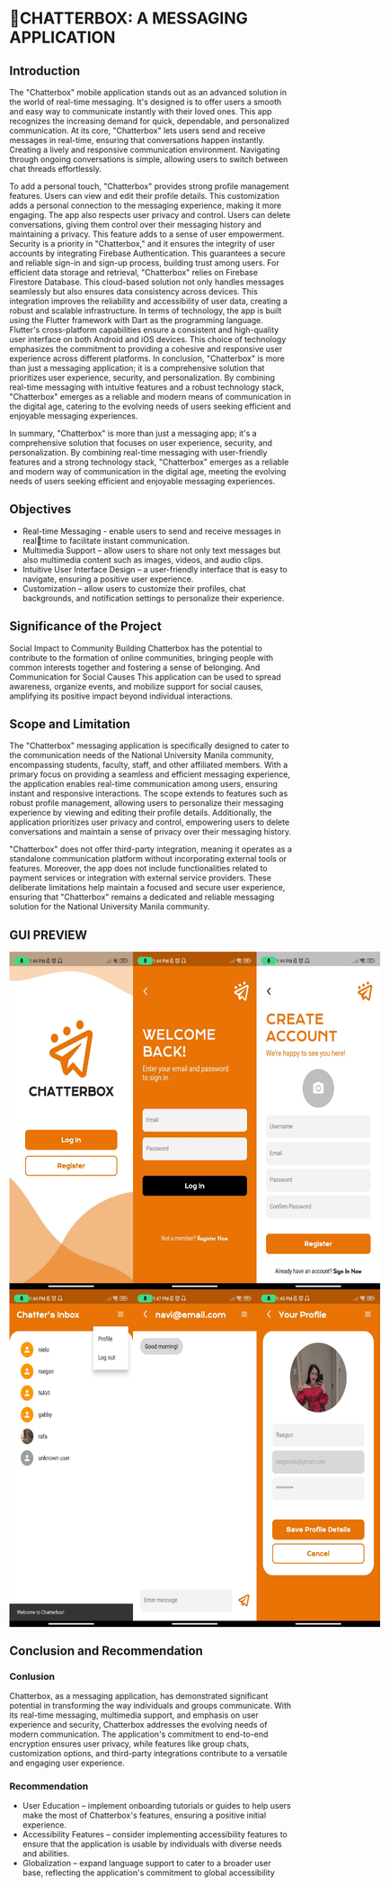# 📱CHATTERBOX: A MESSAGING APPLICATION
## Introduction

  The "Chatterbox" mobile application stands out as an advanced solution in the 
world of real-time messaging. It's designed is to offer users a smooth and easy way 
to communicate instantly with their loved ones. This app recognizes the increasing 
demand for quick, dependable, and personalized communication. At its core, 
"Chatterbox" lets users send and receive messages in real-time, ensuring that 
conversations happen instantly. Creating a lively and responsive communication 
environment. Navigating through ongoing conversations is simple, allowing users 
to switch between chat threads effortlessly.

  To add a personal touch, "Chatterbox" provides strong profile management 
features. Users can view and edit their profile details. This customization adds a 
personal connection to the messaging experience, making it more engaging. The 
app also respects user privacy and control. Users can delete conversations, giving 
them control over their messaging history and maintaining a privacy. This feature 
adds to a sense of user empowerment. Security is a priority in "Chatterbox," and it 
ensures the integrity of user accounts by integrating Firebase Authentication. This 
guarantees a secure and reliable sign-in and sign-up process, building trust among 
users. For efficient data storage and retrieval, "Chatterbox" relies on Firebase 
Firestore Database. This cloud-based solution not only handles messages 
seamlessly but also ensures data consistency across devices. This integration 
improves the reliability and accessibility of user data, creating a robust and scalable 
infrastructure. In terms of technology, the app is built using the Flutter framework 
with Dart as the programming language. Flutter's cross-platform capabilities 
ensure a consistent and high-quality user interface on both Android and iOS 
devices. This choice of technology emphasizes the commitment to providing a 
cohesive and responsive user experience across different platforms. In conclusion, 
"Chatterbox" is more than just a messaging application; it is a comprehensive 
solution that prioritizes user experience, security, and personalization. By 
combining real-time messaging with intuitive features and a robust technology 
stack, "Chatterbox" emerges as a reliable and modern means of communication in 
the digital age, catering to the evolving needs of users seeking efficient and 
enjoyable messaging experiences.

  In summary, "Chatterbox" is more than just a messaging app; it's a comprehensive 
solution that focuses on user experience, security, and personalization. By 
combining real-time messaging with user-friendly features and a strong technology 
stack, "Chatterbox" emerges as a reliable and modern way of communication in 
the digital age, meeting the evolving needs of users seeking efficient and enjoyable 
messaging experiences.

## Objectives
- Real-time Messaging - enable users to send and receive messages in realtime to facilitate instant communication.
- Multimedia Support – allow users to share not only text messages but also 
multimedia content such as images, videos, and audio clips.
- Intuitive User Interface Design – a user-friendly interface that is easy to 
navigate, ensuring a positive user experience.
- Customization – allow users to customize their profiles, chat backgrounds, 
and notification settings to personalize their experience.

## Significance of the Project

Social Impact to Community Building Chatterbox has the potential to contribute to 
the formation of online communities, bringing people with common interests 
together and fostering a sense of belonging. And Communication for Social 
Causes This application can be used to spread awareness, organize events, and 
mobilize support for social causes, amplifying its positive impact beyond individual 
interactions.

## Scope and Limitation

The "Chatterbox" messaging application is specifically designed to cater to the 
communication needs of the National University Manila community, encompassing 
students, faculty, staff, and other affiliated members. With a primary focus on 
providing a seamless and efficient messaging experience, the application enables 
real-time communication among users, ensuring instant and responsive 
interactions. The scope extends to features such as robust profile management, 
allowing users to personalize their messaging experience by viewing and editing 
their profile details. Additionally, the application prioritizes user privacy and control, 
empowering users to delete conversations and maintain a sense of privacy over 
their messaging history.

"Chatterbox" does not offer third-party integration, meaning it operates as a 
standalone communication platform without incorporating external tools or 
features. Moreover, the app does not include functionalities related to payment 
services or integration with external service providers. These deliberate limitations 
help maintain a focused and secure user experience, ensuring that "Chatterbox" 
remains a dedicated and reliable messaging solution for the National University 
Manila community.

## GUI PREVIEW

<div style="display: flex; justify-content: space-between;">

  <img src="img/LandingPage.png" alt="Landing Page" width="220" height="600">

  <img src="img/SignIn.jpg" alt="Landing Page" width="220" height="600">

  <img src="img/SignUp.jpg" alt="Landing Page" width="220" height="600">

</div>

<div style="display: flex; justify-content: space-between;">

  <img src="img/Home.png" alt="Landing Page" width="220" height="600">

  <img src="img/Convo.png" alt="Landing Page" width="220" height="600">

  <img src="img/SaveProfileDetails.png" alt="Landing Page" width="220" height="600">

</div>



## Conclusion and Recommendation

### Conlusion
Chatterbox, as a messaging application, has demonstrated significant potential in 
transforming the way individuals and groups communicate. With its real-time 
messaging, multimedia support, and emphasis on user experience and security, 
Chatterbox addresses the evolving needs of modern communication. The 
application's commitment to end-to-end encryption ensures user privacy, while 
features like group chats, customization options, and third-party integrations 
contribute to a versatile and engaging user experience.

### Recommendation
- User Education – implement onboarding tutorials or guides to help users 
make the most of Chatterbox's features, ensuring a positive initial 
experience.
- Accessibility Features – consider implementing accessibility features to 
ensure that the application is usable by individuals with diverse needs and 
abilities.
- Globalization – expand language support to cater to a broader user base, 
reflecting the application's commitment to global accessibility



